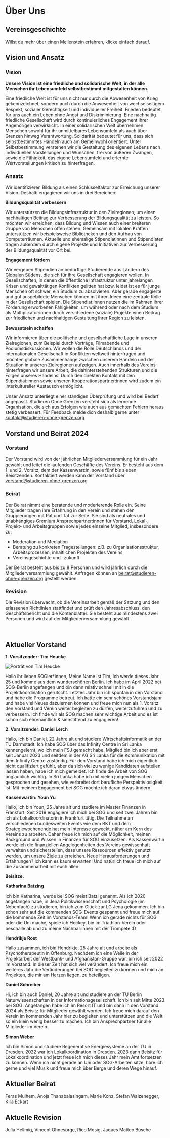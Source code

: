 # Über Uns

## Vereinsgeschichte

Willst du mehr über einen Meilenstein erfahren, klicke einfach darauf.

<sog-timeline timeline-config="about_us/timeline"></sog-timeline>

## Vision und Ansatz

### Vision
**Unsere Vision ist eine friedliche und solidarische Welt, in der alle Menschen ihr Lebensumfeld selbstbestimmt mitgestalten können.**

Eine friedliche Welt ist für uns nicht nur durch die Abwesenheit von Krieg gekennzeichnet, sondern auch durch die Anwesenheit von wechselseitigem Respekt, sozialer Gerechtigkeit und individueller Freiheit. Frieden bedeutet für uns auch ein Leben ohne Angst und Diskriminierung. Eine nachhaltig friedliche Gesellschaft wird durch kontinuierliches Engagement ihrer Angehörigen verwirklicht.
In einer solidarischen Welt übernehmen Menschen sowohl für ihr unmittelbares Lebensumfeld als auch über Grenzen hinweg Verantwortung. Solidarität bedeutet für uns, dass sich selbstbestimmtes Handeln auch am Gemeinwohl orientiert.
Unter Selbstbestimmung verstehen wir die Gestaltung des eigenen Lebens nach individuellen Vorstellungen und Wünschen, frei von äußeren Zwängen, sowie die Fähigkeit, das eigene Lebensumfeld und erlernte Wertvorstellungen kritisch zu hinterfragen.

### Ansatz
Wir identifizieren Bildung als einen Schlüsselfaktor zur Erreichung unserer Vision. Deshalb engagieren wir uns in drei Bereichen:

**Bildungsqualität verbessern**

Wir unterstützen die Bildungsinfrastruktur in den Zielregionen, um einen nachhaltigen Beitrag zur Verbesserung der Bildungsqualität zu leisten. So möchten wir erreichen, dass Bildung und Wissen auch einer breiteren Gruppe von Menschen offen stehen. Gemeinsam mit lokalen Kräften unterstützen wir beispielsweise Bibliotheken und den Aufbau von Computerräumen. Aktuelle und ehemalige Stipendiatinnen und Stipendiaten tragen außerdem durch eigene Projekte und Initiativen zur Verbesserung der Bildungsqualität vor Ort bei.

**Engagement fördern**

Wir vergeben Stipendien an bedürftige Studierende aus Ländern des Globalen Südens, die sich für ihre Gesellschaft engagieren wollen. In Gesellschaften, in denen die öffentliche Infrastruktur unter jahrelangen Krisen und gewalttätigen Konflikten gelitten hat bzw. leidet ist es für junge Menschen oft schwer, ein Studium zu absolvieren. Aber gerade engagierte und gut ausgebildete Menschen können mit ihren Ideen eine zentrale Rolle in der Gesellschaft spielen. Die Stipendiat:innen nutzen die im Rahmen ihrer Förderung erworbenen Fähigkeiten, um während oder nach dem Studium als Multiplikator:innen durch verschiedene (soziale) Projekte einen Beitrag zur friedlichen und nachhaltigen Gestaltung ihrer Region zu leisten.

**Bewusstsein schaffen**

Wir informieren über die politische und gesellschaftliche Lage in unseren Zielregionen, zum Beispiel durch Vorträge, Filmabende und Podiumsdiskussionen. Wir wollen die Rolle Deutschlands und der internationalen Gesellschaft in Konflikten weltweit hinterfragen und möchten globale Zusammenhänge zwischen unserem Handeln und der Situation in unseren Zielregionen aufzeigen. Auch innerhalb des Vereins hinterfragen wir unsere Arbeit, die dahinterstehenden Strukturen und die Folgen unseres Handelns. Durch den direkten Kontakt mit den Stipendiat:innen sowie unseren Kooperationspartner:innen wird zudem ein interkultureller Austausch ermöglicht.

Unser Ansatz unterliegt einer ständigen Überprüfung und wird bei Bedarf angepasst. Studieren Ohne Grenzen versteht sich als lernende Organisation, die sich aus Erfolgen wie auch aus gemachten Fehlern heraus stetig verbessert. Für Feedback melde dich deshalb gerne unter kontakt@studieren-ohne-grenzen.org

## Vorstand und Beirat 2024
### Vorstand
Der Vorstand wird von der jährlichen Mitgliederversammlung für ein Jahr gewählt und leitet die laufenden Geschäfte des Vereins. Er besteht aus dem 1. und 2. Vorsitz, dem:der Kassenwart:in, sowie fünf bis sieben Beisitzenden. Kontaktiert werden kann der Vorstand über vorstand@studieren-ohne-grenzen.org
 
### Beirat
Der Beirat nimmt eine beratende und moderierende Rolle ein. Seine Mitglieder tragen ihre Erfahrung in den Verein und stehen den Gruppierungen mit Rat und Tat zur Seite. Sie sind als neutrales und unabhängiges Gremium Ansprechpartner:innen für Vorstand, Lokal-, Projekt- und Arbeitsgruppen sowie jedes einzelne Mitglied, insbesondere zu:

- Moderation und Mediation
- Beratung zu konkreten Fragestellungen: z.B. zu Organisationsstruktur, Arbeitsprozessen, inhaltlichen Projekten des Vereins
- Vereinsgeschichte und -zukunft

Der Beirat besteht aus bis zu 8 Personen und wird jährlich durch die Mitgliederversammlung gewählt. Anfragen können an beirat@studieren-ohne-grenzen.org gestellt werden.

### Revision
Die Revision überwacht, ob die Vereinsarbeit gemäß der Satzung und den erlassenen Richtlinien stattfindet und prüft den Jahresabschluss, den Geschäftsbericht und die Kontenblätter. Sie besteht aus mindestens zwei Personen und wird auf der Mitgliederversammlung gewählt.

<br>

## Aktueller Vorstand
**1. Vorsitzender: Tim Heucke**

![Porträt von Tim Heucke](/board/Tim_Heucke.jpeg)

Hallo ihr lieben SOGler*innen, Meine Name ist Tim, ich werde dieses Jahr 25 und komme aus dem wunderschönen Berlin. Ich habe im April 2022 bei SOG-Berlin angefangen und bin dann relativ schnell mit in die Projektkoordination gerutscht. Letztes Jahr bin ich spontan in den Vorstand und habe die Programme betreut. Ich hatte ein sehr schönes Vorstandsjahr und habe viel Neues dazulernen können und freue mich nun als 1. Vorsitz den Vorstand und Verein weiter begleiten zu dürfen, weiterzuführen und zu verbessern. Ich finde wir als SOG machen sehr wichtige Arbeit und es ist schön sich ehrenamtlich & sinnstiftend zu engagieren!

**2. Vorsitzender: Daniel Lerch**

Hallo, ich bin Daniel, 22 Jahre alt und studiere Wirtschaftsinformatik an der TU Darmstadt. Ich habe SOG über das Infinity Centre in Sri Lanka kennengelernt, wo ich mein FSJ gemacht habe. Mitglied bin ich aber erst seit Januar 2023 und seitdem in der AG Sri Lanka für die Kommunikation mit dem Infinity Centre zuständig. Für den Vorstand habe ich mich eigentlich nicht qualifiziert gefühlt, aber da sich viel zu wenige Kandidaten aufstellen lassen haben, habe ich mich gemeldet. Ich finde die Arbeit von SOG unglaublich wichtig. In Sri Lanka habe ich mit vielen jungen Menschen gesprochen und gesehen, wie verbreitet dort berufliche Perspektivlosigkeit ist. Mit meinem Engagement bei SOG möchte ich daran etwas ändern.

**Kassenwartin: Youn Yu**

Hallo, ich bin Youn, 25 Jahre alt und studiere im Master Finanzen in Frankfurt. Seit 2019 engagiere ich mich bei SOG und seit zwei Jahren bin ich als Lokalkoordinatorin in Frankfurt tätig. Die Teilnahme an verschiedenen bundesweiten Events wie dem BKT und dem Strategiewochenende hat mein Interesse geweckt, näher am Kern des Vereins zu arbeiten. Daher freue ich mich auf die Möglichkeit, meinen Background und Wissen in Finanzen für SOG einzusetzen. Als Kassenwartin werde ich die finanziellen Angelegenheiten des Vereins gewissenhaft verwalten und sicherstellen, dass unsere Ressourcen effektiv genutzt werden, um unsere Ziele zu erreichen. Neue Herausforderungen und Erfahrungen? Ich kann es kaum erwarten! Und natürlich freue ich mich auf die Zusammenarbeit mit euch allen

**Beisitze:**

**Katharina Batzing**

Ich bin Katharina, werde bei SOG meist Batzi genannt. Als ich 2020 angefangen habe, in Jena Politikwissenschaft und Psychologie (im Nebenfach) zu studieren, bin ich zum Glück zur LG Jena gekommen. Ich bin schon sehr auf die kommenden SOG-Events gespannt und freue mich auf die kommende Zeit im Vorstands-Team! Wenn ich gerade nichts für SOG oder die Uni mache, spiele ich Hockey, bin im Triathlon-Verein oder beschalle ab und zu meine Nachbar:innen mit der Trompete :D

**Hendrikje Rost**

Hallo zusammen, ich bin Hendrikje, 25 Jahre alt und arbeite als Psychotherapeutin in Offenburg. Nachdem ich eine Weile in der Projektarbeit der Westbank- und Afghanistan-Gruppe war, bin ich seit 2022 im Vorstand. In dieser Zeit hat sich viel verändert. Ich freue mich ein weiteres Jahr die Veränderungen bei SOG begleiten zu können und mich an Projekten, die mir am Herzen liegen, zu beteiligen.

**Daniel Schreiber**

Hi, ich bin auch Daniel, 20 Jahre alt und studiere an der TU Berlin Naturwissenschaften in der Informationsgesellschaft. Ich bin seit Mitte 2023 bei SOG. Angefangen habe ich im Resort IT und bin dann in den Vorstand 2024 als Beisitz für Mitglieder gewählt worden. Ich freue mich darauf den Verein im kommenden Jahr hier zu begleiten und unterstützen und die Welt so ein klein wenig besser zu machen. Ich bin Ansprechpartner für alle Mitglieder im Verein.

**Simon Weber**

Ich bin Simon und studiere Regenerative Energiesysteme an der TU in Dresden. 2022 war ich Lokalkoordination in Dresden. 2023 dann Beisitz für Lokalkoordination und jetzt freue ich mich dieses Jahr mein Amt fortsetzen zu können.  Wenn ich nicht gerade an Uni oder SOG-Arbeiten sitze, höre ich gerne und viel Musik und freue mich über Berge und deren Wege hinauf.

## Aktueller Beirat
Feras Mulhem, Anoja Thanabalasingam, Marie Konz, Stefan Waizenegger, Kira Eckart

## Aktuelle Revision
Julia Hellmig, Vincent Ohnesorge, Rico Mosig, Jaques Matteo Büsche

